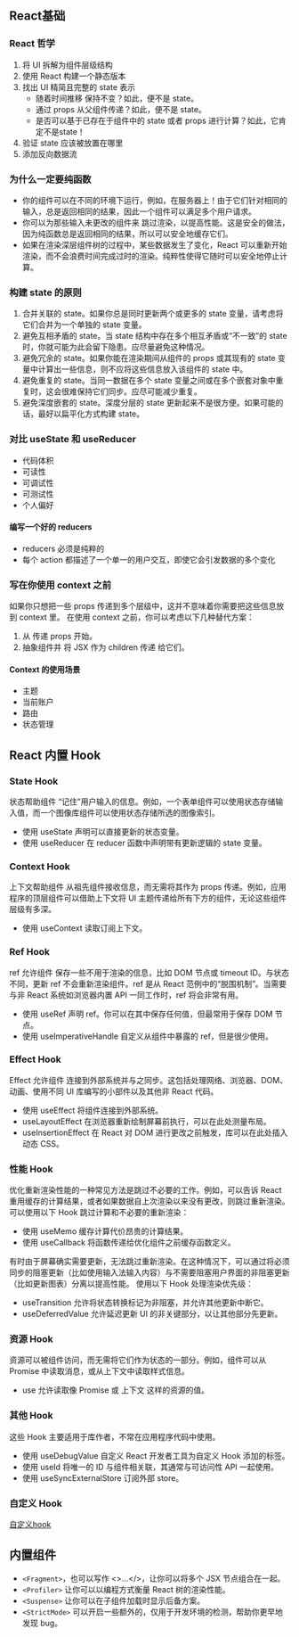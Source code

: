 ## React基础
### React 哲学
1. 将 UI 拆解为组件层级结构 
2. 使用 React 构建一个静态版本 
3. 找出 UI 精简且完整的 state 表示 
    - 随着时间推移 保持不变？如此，便不是 state。
    - 通过 props 从父组件传递？如此，便不是 state。
    - 是否可以基于已存在于组件中的 state 或者 props 进行计算？如此，它肯定不是state！
4. 验证 state 应该被放置在哪里 
5. 添加反向数据流 

### 为什么一定要纯函数
- 你的组件可以在不同的环境下运行，例如，在服务器上！由于它们针对相同的输入，总是返回相同的结果，因此一个组件可以满足多个用户请求。
- 你可以为那些输入未更改的组件来 跳过渲染，以提高性能。这是安全的做法，因为纯函数总是返回相同的结果，所以可以安全地缓存它们。
- 如果在渲染深层组件树的过程中，某些数据发生了变化，React 可以重新开始渲染，而不会浪费时间完成过时的渲染。纯粹性使得它随时可以安全地停止计算。

### 构建 state 的原则 
1. 合并关联的 state。如果你总是同时更新两个或更多的 state 变量，请考虑将它们合并为一个单独的 state 变量。
2. 避免互相矛盾的 state。当 state 结构中存在多个相互矛盾或“不一致”的 state 时，你就可能为此会留下隐患。应尽量避免这种情况。
3. 避免冗余的 state。如果你能在渲染期间从组件的 props 或其现有的 state 变量中计算出一些信息，则不应将这些信息放入该组件的 state 中。
4. 避免重复的 state。当同一数据在多个 state 变量之间或在多个嵌套对象中重复时，这会很难保持它们同步。应尽可能减少重复。
5. 避免深度嵌套的 state。深度分层的 state 更新起来不是很方便。如果可能的话，最好以扁平化方式构建 state。

### 对比 useState 和 useReducer 
- 代码体积
- 可读性
- 可调试性
- 可测试性
- 个人偏好
#### 编写一个好的 reducers
- reducers 必须是纯粹的
- 每个 action 都描述了一个单一的用户交互，即使它会引发数据的多个变化

### 写在你使用 context 之前 
如果你只想把一些 props 传递到多个层级中，这并不意味着你需要把这些信息放到 context 里。
在使用 context 之前，你可以考虑以下几种替代方案：
1. 从 传递 props 开始。
2. 抽象组件并 将 JSX 作为 children 传递 给它们。
#### Context 的使用场景 
- 主题
- 当前账户
- 路由
- 状态管理

## React 内置 Hook
### State Hook
状态帮助组件 “记住”用户输入的信息。例如，一个表单组件可以使用状态存储输入值，而一个图像库组件可以使用状态存储所选的图像索引。
- 使用 useState 声明可以直接更新的状态变量。
- 使用 useReducer 在 reducer 函数中声明带有更新逻辑的 state 变量。
### Context Hook
上下文帮助组件 从祖先组件接收信息，而无需将其作为 props 传递。例如，应用程序的顶层组件可以借助上下文将 UI 主题传递给所有下方的组件，无论这些组件层级有多深。
- 使用 useContext 读取订阅上下文。
### Ref Hook
ref 允许组件 保存一些不用于渲染的信息，比如 DOM 节点或 timeout ID。与状态不同，更新 ref 不会重新渲染组件。ref 是从 React 范例中的“脱围机制”。当需要与非 React 系统如浏览器内置 API 一同工作时，ref 将会非常有用。
- 使用 useRef 声明 ref。你可以在其中保存任何值，但最常用于保存 DOM 节点。
- 使用 useImperativeHandle 自定义从组件中暴露的 ref，但是很少使用。
### Effect Hook 
Effect 允许组件 连接到外部系统并与之同步。这包括处理网络、浏览器、DOM、动画、使用不同 UI 库编写的小部件以及其他非 React 代码。
- 使用 useEffect 将组件连接到外部系统。
- useLayoutEffect 在浏览器重新绘制屏幕前执行，可以在此处测量布局。
- useInsertionEffect 在 React 对 DOM 进行更改之前触发，库可以在此处插入动态 CSS。
### 性能 Hook
优化重新渲染性能的一种常见方法是跳过不必要的工作。例如，可以告诉 React 重用缓存的计算结果，或者如果数据自上次渲染以来没有更改，则跳过重新渲染。
可以使用以下 Hook 跳过计算和不必要的重新渲染：
- 使用 useMemo 缓存计算代价昂贵的计算结果。
- 使用 useCallback 将函数传递给优化组件之前缓存函数定义。

有时由于屏幕确实需要更新，无法跳过重新渲染。在这种情况下，可以通过将必须同步的阻塞更新（比如使用输入法输入内容）与不需要阻塞用户界面的非阻塞更新（比如更新图表）分离以提高性能。
使用以下 Hook 处理渲染优先级：
- useTransition 允许将状态转换标记为非阻塞，并允许其他更新中断它。
- useDeferredValue 允许延迟更新 UI 的非关键部分，以让其他部分先更新。
### 资源 Hook 
资源可以被组件访问，而无需将它们作为状态的一部分。例如，组件可以从 Promise 中读取消息，或从上下文中读取样式信息。
- use 允许读取像 Promise 或 上下文 这样的资源的值。
### 其他 Hook 
这些 Hook 主要适用于库作者，不常在应用程序代码中使用。
- 使用 useDebugValue 自定义 React 开发者工具为自定义 Hook 添加的标签。
- 使用 useId 将唯一的 ID 与组件相关联，其通常与可访问性 API 一起使用。
- 使用 useSyncExternalStore 订阅外部 store。
### 自定义 Hook
[自定义hook](https://react.docschina.org/learn/reusing-logic-with-custom-hooks#extracting-your-own-custom-hook-from-a-component)

## 内置组件
- `<Fragment>`，也可以写作 <>...</>，让你可以将多个 JSX 节点组合在一起。
- `<Profiler>` 让你可以以编程方式衡量 React 树的渲染性能。
- `<Suspense>` 让你可以在子组件加载时显示后备方案。
- `<StrictMode>` 可以开启一些额外的，仅用于开发环境的检测，帮助你更早地发现 bug。
